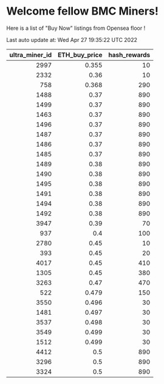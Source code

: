 # Welcome fellow BMC Miners!
Here is a list of "Buy Now" listings from Opensea floor !


Last auto update at: Wed Apr 27 19:35:22 UTC 2022


|   ultra_miner_id |   ETH_buy_price |   hash_rewards |
|-----------------:|----------------:|---------------:|
|             2997 |           0.355 |             10 |
|             2332 |           0.36  |             10 |
|              758 |           0.368 |            290 |
|             1488 |           0.37  |            890 |
|             1499 |           0.37  |            890 |
|             1463 |           0.37  |            890 |
|             1496 |           0.37  |            890 |
|             1487 |           0.37  |            890 |
|             1486 |           0.37  |            890 |
|             1485 |           0.37  |            890 |
|             1489 |           0.38  |            890 |
|             1490 |           0.38  |            890 |
|             1495 |           0.38  |            890 |
|             1491 |           0.38  |            890 |
|             1494 |           0.38  |            890 |
|             1492 |           0.38  |            890 |
|             3947 |           0.39  |             70 |
|              937 |           0.4   |            100 |
|             2780 |           0.45  |             10 |
|              393 |           0.45  |             20 |
|             4017 |           0.45  |            410 |
|             1305 |           0.45  |            380 |
|             3263 |           0.47  |            470 |
|              522 |           0.479 |            150 |
|             3550 |           0.496 |             30 |
|             1481 |           0.497 |             30 |
|             3537 |           0.498 |             30 |
|             3549 |           0.499 |             30 |
|             1512 |           0.499 |             30 |
|             4412 |           0.5   |            890 |
|             3296 |           0.5   |            890 |
|             3324 |           0.5   |            890 |
